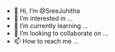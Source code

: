 - 👋 Hi, I’m @SreeJuhitha
- 👀 I’m interested in ...
- 🌱 I’m currently learning ...
- 💞️ I’m looking to collaborate on ...
- 📫 How to reach me ...

<!---
SreeJuhitha/SreeJuhitha is a ✨ special ✨ repository because its `README.md` (this file) appears on your GitHub profile.
You can click the Preview link to take a look at your changes.
--->
